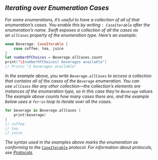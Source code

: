 ## *Iterating over Enumeration Cases*

*For some enumerations, it’s useful to have a collection of all of that enumeration’s cases. You enable this by writing `: CaseIterable` after the enumeration’s name. Swift exposes a collection of all the cases as an `allCases` property of the enumeration type. Here’s an example:*

```swift
enum Beverage: CaseIterable {
    case coffee, tea, juice
}
let numberOfChoices = Beverage.allCases.count
print("\(numberOfChoices) beverages available")
// Prints "3 beverages available"
```

*In the example above, you write `Beverage.allCases` to access a collection that contains all of the cases of the `Beverage` enumeration. You can use `allCases` like any other collection—the collection’s elements are instances of the enumeration type, so in this case they’re `Beverage` values. The example above counts how many cases there are, and the example below uses a `for`-`in` loop to iterate over all the cases.*

```swift
for beverage in Beverage.allCases {
    print(beverage)
}
// coffee
// tea
// juice
```

*The syntax used in the examples above marks the enumeration as conforming to the [`CaseIterable`](https://developer.apple.com/documentation/swift/caseiterable) protocol. For information about protocols, see [Protocols](https://docs.swift.org/swift-book/LanguageGuide/Protocols.html).*


